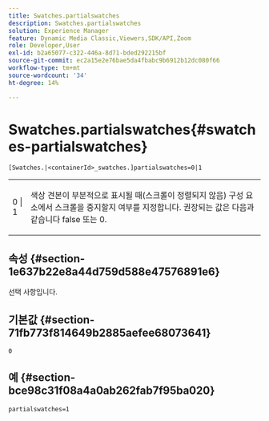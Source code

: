```yaml
---
title: Swatches.partialswatches
description: Swatches.partialswatches
solution: Experience Manager
feature: Dynamic Media Classic,Viewers,SDK/API,Zoom
role: Developer,User
exl-id: b2a65077-c322-446a-8d71-bded292215bf
source-git-commit: ec2a15e2e76bae5da4fbabc9b6912b12dc080f66
workflow-type: tm+mt
source-wordcount: '34'
ht-degree: 14%

---
```


# Swatches.partialswatches{#swatches-partialswatches}

`[Swatches.|<containerId>_swatches.]partialswatches=0|1`

<table id="table_4B8CEC134277403A840A050BD8C8CE2B"> 
 <tbody> 
  <tr> 
   <td> <p> <span class="codeph"> 0 | 1</span> </p> </td> 
   <td> <p> 색상 견본이 부분적으로 표시될 때(스크롤이 정렬되지 않음) 구성 요소에서 스크롤을 중지할지 여부를 지정합니다. 권장되는 값은 다음과 같습니다 <span class="codeph"> false</span> 또는 <span class="codeph"> 0</span>. </p> </td> 
  </tr> 
 </tbody> 
</table>

## 속성 {#section-1e637b22e8a44d759d588e47576891e6}

선택 사항입니다.

## 기본값 {#section-71fb773f814649b2885aefee68073641}

`0`

## 예 {#section-bce98c31f08a4a0ab262fab7f95ba020}

`partialswatches=1`
